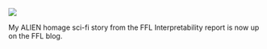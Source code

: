 ![](https://db-feed.s3.amazonaws.com/legacy/Screen_Shot_2017_11_02_at_10_32_14_AM-1509633180377.png)

My ALIEN homage sci-fi story from the FFL Interpretability report is now up on the FFL blog.
